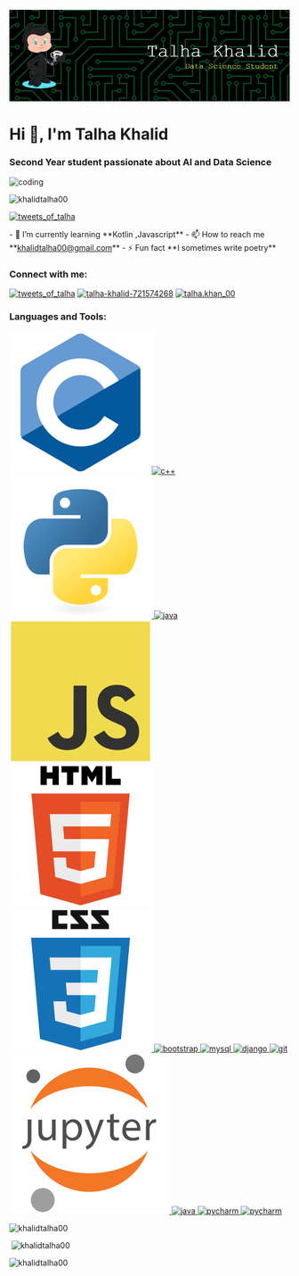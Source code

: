 <!--
![Header](./github-header-image.png)

<h1 align="center">Hi 👋, I'm Talha Khalid</h1>
<h3 align="center">Second Year student passionate about AI and Data Science</h3>
<img align ="right" alt ="coding" width="400" src="https://cdn.dribbble.com/users/1162077/screenshots/3848914/programmer.gif">

<p align="left"> <img src="https://komarev.com/ghpvc/?username=khalidtalha00&label=Profile%20views&color=0e75b6&style=flat" alt="khalidtalha00" /> </p>

<p align="left"> <a href="https://twitter.com/tweets_of_talha" target="blank"><img src="https://img.shields.io/twitter/follow/tweets_of_talha?logo=twitter&style=for-the-badge" alt="tweets_of_talha" /></a> </p>

- 🌱 I’m currently learning **Kotlin ,Javascript**

- 📫 How to reach me **khalidtalha00@gmail.com**

- ⚡ Fun fact **I sometimes write poetry**

<h3 align="left">Connect with me:</h3>
<p align="left">
<a href="https://twitter.com/tweets_of_talha" target="blank"><img align="center" src="https://raw.githubusercontent.com/rahuldkjain/github-profile-readme-generator/master/src/images/icons/Social/twitter.svg" alt="tweets_of_talha" height="30" width="40" /></a>
<a href="https://linkedin.com/in/talha-khalid-721574268" target="blank"><img align="center" src="https://raw.githubusercontent.com/rahuldkjain/github-profile-readme-generator/master/src/images/icons/Social/linked-in-alt.svg" alt="talha-khalid-721574268" height="30" width="40" /></a>
<a href="https://instagram.com/talha.khan_00" target="blank"><img align="center" src="https://raw.githubusercontent.com/rahuldkjain/github-profile-readme-generator/master/src/images/icons/Social/instagram.svg" alt="talha.khan_00" height="30" width="40" /></a>
<!-- <a href="https://www.hackerrank.com/khalidtalha00" target="blank"><img align="center" src="https://raw.githubusercontent.com/rahuldkjain/github-profile-readme-generator/master/src/images/icons/Social/hackerrank.svg" alt="khalidtalha00" height="30" width="40" /></a> 
</p>

<h3 align="left">Languages and Tools:</h3>
<p align="left"> <a href="https://www.cprogramming.com/" target="_blank" rel="noreferrer" style="text-decoration:none"> <img src="https://raw.githubusercontent.com/devicons/devicon/master/icons/c/c-original.svg" alt="c" width="40" height="40"/> </a> <a href="https://www.w3schools.com/css/" target="_blank" rel="noreferrer"> <img src="https://raw.githubusercontent.com/devicons/devicon/master/icons/css3/css3-original-wordmark.svg" alt="css3" width="40" height="40"/> </a> <a href="https://www.djangoproject.com/" target="_blank" rel="noreferrer"> <img src="https://cdn.worldvectorlogo.com/logos/django.svg" alt="django" width="40" height="40"/> </a> <a href="https://git-scm.com/" target="_blank" rel="noreferrer"> <img src="https://www.vectorlogo.zone/logos/git-scm/git-scm-icon.svg" alt="git" width="40" height="40"/> </a> <a href="https://www.w3.org/html/" target="_blank" rel="noreferrer"> <img src="https://raw.githubusercontent.com/devicons/devicon/master/icons/html5/html5-original-wordmark.svg" alt="html5" width="40" height="40"/> </a> <a href="https://developer.mozilla.org/en-US/docs/Web/JavaScript" target="_blank" rel="noreferrer"> <img src="https://raw.githubusercontent.com/devicons/devicon/master/icons/javascript/javascript-original.svg" alt="javascript" width="40" height="40"/> </a> <a href="https://www.python.org" target="_blank" rel="noreferrer"> <img src="https://raw.githubusercontent.com/devicons/devicon/master/icons/python/python-original.svg" alt="python" width="40" height="40"/> </a>   <a href="https://www.java.com/en/" target="_blank" rel="noreferrer"> <img src="https://cdn.worldvectorlogo.com/logos/java.svg" alt="java" width="40" height="40"/> </a> <a href="https://www.java.com/en/" target="_blank" rel="noreferrer"><img src="https://assets.codeguru.com/uploads/2003/02/C-tutorials.jpg" alt="java" width="40" height="40"/> </a>   <a href="https://upload.wikimedia.org/wikipedia/commons/thumb/b/b2/Bootstrap_logo.svg/2560px-Bootstrap_logo.svg.png" target="_blank" rel="noreferrer"><img src="https://assets.codeguru.com/uploads/2003/02/C-tutorials.jpg" alt="java" width="40" height="40"/> </a> </p>

<p><img align="left" src="https://github-readme-stats.vercel.app/api/top-langs?username=khalidtalha00&show_icons=true&locale=en&layout=compact" alt="khalidtalha00" /></p>

<p>&nbsp;<img align="center" src="https://github-readme-stats.vercel.app/api?username=khalidtalha00&show_icons=true&locale=en" alt="khalidtalha00" /></p>

<p><img align="center" src="https://github-readme-streak-stats.herokuapp.com/?user=khalidtalha00&" alt="khalidtalha00" /></p>
 -->

 ![Header](./github-header-image.png) 
      
Hi 👋, I'm Talha Khalid
=======================

### Second Year student passionate about AI and Data Science

![coding](https://cdn.dribbble.com/users/1162077/screenshots/3848914/programmer.gif)

![khalidtalha00](https://komarev.com/ghpvc/?username=khalidtalha00&label=Profile%20views&color=0e75b6&style=flat)

[![tweets_of_talha](https://img.shields.io/twitter/follow/tweets_of_talha?logo=twitter&style=for-the-badge)](https://twitter.com/tweets_of_talha)

\- 🌱 I’m currently learning \*\*Kotlin ,Javascript\*\* - 📫 How to reach me \*\*khalidtalha00@gmail.com\*\* - ⚡ Fun fact \*\*I sometimes write poetry\*\*

### Connect with me:

[![tweets_of_talha](https://raw.githubusercontent.com/rahuldkjain/github-profile-readme-generator/master/src/images/icons/Social/twitter.svg)](https://twitter.com/tweets_of_talha) [![talha-khalid-721574268](https://raw.githubusercontent.com/rahuldkjain/github-profile-readme-generator/master/src/images/icons/Social/linked-in-alt.svg)](https://linkedin.com/in/talha-khalid-721574268) [![talha.khan_00](https://raw.githubusercontent.com/rahuldkjain/github-profile-readme-generator/master/src/images/icons/Social/instagram.svg)](https://instagram.com/talha.khan_00) 

### Languages and Tools:

 [![c](https://raw.githubusercontent.com/devicons/devicon/master/icons/c/c-original.svg)](https://www.cprogramming.com/)[![c++](https://assets.codeguru.com/uploads/2003/02/C-tutorials.jpg) ](https://devdocs.io/cpp/)[![python](https://raw.githubusercontent.com/devicons/devicon/master/icons/python/python-original.svg) ](https://www.python.org)[![java](https://cdn.worldvectorlogo.com/logos/java.svg) ](https://www.java.com/en/)[![javascript](https://raw.githubusercontent.com/devicons/devicon/master/icons/javascript/javascript-original.svg) ](https://developer.mozilla.org/en-US/docs/Web/JavaScript)[![html5](https://raw.githubusercontent.com/devicons/devicon/master/icons/html5/html5-original-wordmark.svg) ](https://www.w3.org/html/)[![css3](https://raw.githubusercontent.com/devicons/devicon/master/icons/css3/css3-original-wordmark.svg) ](https://www.w3schools.com/css/)[![bootstrap](https://upload.wikimedia.org/wikipedia/commons/thumb/b/b2/Bootstrap_logo.svg/2560px-Bootstrap_logo.svg.png) ](https://getbootstrap.com/docs/5.3/getting-started/introduction/)[![mysql](https://encrypted-tbn0.gstatic.com/images?q=tbn:ANd9GcRx25AX0zo1Hxz_tPZ2Oi3GpX9-TfcClBSHLg&s) ](https://www.mysql.com/  )[![django](https://cdn.worldvectorlogo.com/logos/django.svg) ](https://www.djangoproject.com/)[![git](https://www.vectorlogo.zone/logos/git-scm/git-scm-icon.svg) ](https://git-scm.com/)[![java](https://raw.githubusercontent.com/github/explore/a4691f04ff219c1c2aa02fc61fda41aa43f1459a/topics/jupyter-notebook/jupyter-notebook.png) ](https://jupyter.org/)[![java](https://upload.wikimedia.org/wikipedia/commons/thumb/9/9a/Visual_Studio_Code_1.35_icon.svg/2048px-Visual_Studio_Code_1.35_icon.svg.png) ](https://code.visualstudio.com/)[![pycharm](https://upload.wikimedia.org/wikipedia/commons/thumb/1/1d/PyCharm_Icon.svg/1024px-PyCharm_Icon.svg.png) ](https://www.jetbrains.com/pycharm/)[![pycharm](https://upload.wikimedia.org/wikipedia/commons/thumb/9/9c/IntelliJ_IDEA_Icon.svg/800px-IntelliJ_IDEA_Icon.svg.png)](https://www.jetbrains.com/idea/)

![khalidtalha00](https://github-readme-stats.vercel.app/api/top-langs?username=khalidtalha00&show_icons=true&locale=en&layout=compact)

 ![khalidtalha00](https://github-readme-stats.vercel.app/api?username=khalidtalha00&show_icons=true&locale=en)

![khalidtalha00](https://github-readme-streak-stats.herokuapp.com/?user=khalidtalha00&)
